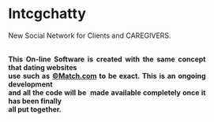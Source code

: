 # Intcgchatty
New Social Network for Clients and CAREGIVERS.
<br/><br/>
<p align="justify" style="width: 400px;"><strong>This On-line Software is created with the same concept that dating websites<br/> 
use such as <a href="http://www.match.com"target="_new">&copy;Match.com</a> to be exact. This is an ongoing development<br/>
and all the code will be  made available completely once it has been finally<br/>
all put together. </strong></p>
